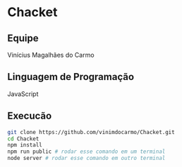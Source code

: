 # Chacket

## Equipe

Vinícius Magalhães do Carmo

## Linguagem de Programação

JavaScript

## Execucão

``` bash
git clone https://github.com/vinimdocarmo/Chacket.git
cd Chacket
npm install
npm run public # rodar esse comando em um terminal
node server # rodar esse comando em outro terminal
```
